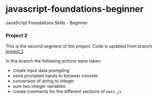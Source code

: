 # javascript-foundations-beginner
JavaScript Foundations Skills - Beginner

### Project 2
This is the second segment of the project. Code is updated from branch [project_1](https://github.com/apa017/javascript-foundations-beginner/tree/project_1). 

In this branch the following actions were taken:

- create input data prompting
- send prompted inputs to browser console
- conversion of string to integer
- sum two integer variables
- create comments for the different sections of `main.js`
